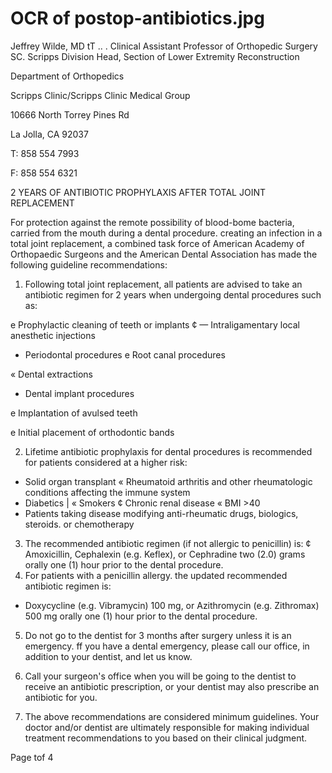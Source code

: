 # OCR of postop-antibiotics.jpg

Jeffrey Wilde, MD tT .. .
Clinical Assistant Professor of Orthopedic Surgery SC. Scripps
Division Head, Section of Lower Extremity Reconstruction

Department of Orthopedics

Scripps Clinic/Scripps Clinic Medical Group

10666 North Torrey Pines Rd

La Jolla, CA 92037

T: 858 554 7993

F: 858 554 6321

2 YEARS OF ANTIBIOTIC PROPHYLAXIS AFTER TOTAL JOINT REPLACEMENT

For protection against the remote possibility of blood-bome bacteria, carried from the mouth during a dental procedure.
creating an infection in a total joint replacement, a combined task force of American Academy of Orthopaedic Surgeons
and the American Dental Association has made the following guideline recommendations:

1. Following total joint replacement, all patients are advised to take an antibiotic regimen for 2 years when
undergoing dental procedures such as:

e Prophylactic cleaning of teeth or implants
¢ — Intraligamentary local anesthetic injections
* Periodontal procedures
e Root canal procedures

« Dental extractions

* Dental implant procedures

e Implantation of avulsed teeth

e Initial placement of orthodontic bands

2. Lifetime antibiotic prophylaxis for dental procedures is recommended for patients considered at a higher risk:
* Solid organ transplant
« Rheumatoid arthritis and other rheumatologic conditions affecting the immune system
* Diabetics |
« Smokers
¢ Chronic renal disease
« BMI >40
* Patients taking disease modifying anti-rheumatic drugs, biologics, steroids. or chemotherapy

3. The recommended antibiotic regimen (if not allergic to penicillin) is:
¢ Amoxicillin, Cephalexin (e.g. Keflex), or Cephradine two (2.0) grams orally one (1) hour prior to the dental
procedure.
4. For patients with a penicillin allergy. the updated recommended antibiotic regimen is:

* Doxycycline (e.g. Vibramycin) 100 mg, or Azithromycin (e.g. Zithromax) 500 mg orally one (1) hour prior
to the dental procedure.

5. Do not go to the dentist for 3 months after surgery unless it is an emergency. ff you have a dental emergency,
please call our office, in addition to your dentist, and let us know.

6. Call your surgeon's office when you will be going to the dentist to receive an antibiotic prescription, or your dentist
may also prescribe an antibiotic for you.

7. The above recommendations are considered minimum guidelines. Your doctor and/or dentist are ultimately
responsible for making individual treatment recommendations to you based on their clinical judgment.

Page tof 4

